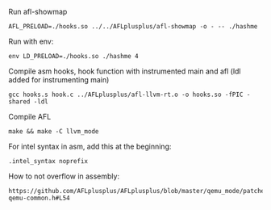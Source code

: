 Run afl-showmap

```
AFL_PRELOAD=./hooks.so ../../AFLplusplus/afl-showmap -o - -- ./hashme
```

Run with env:

```
env LD_PRELOAD=./hooks.so ./hashme 4
```

Compile asm hooks, hook function with instrumented main and afl (ldl added for instrumenting main)

```
gcc hooks.s hook.c ../AFLplusplus/afl-llvm-rt.o -o hooks.so -fPIC -shared -ldl
```

Compile AFL

```
make && make -C llvm_mode
```

For intel syntax in asm, add this at the beginning:
```
.intel_syntax noprefix
```

How to not overflow in assembly:
```
https://github.com/AFLplusplus/AFLplusplus/blob/master/qemu_mode/patches/afl-qemu-common.h#L54
```
